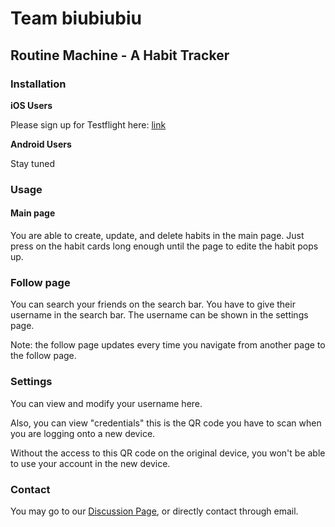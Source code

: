 # Team biubiubiu
## Routine Machine - A Habit Tracker

### Installation

**iOS Users**

Please sign up for Testflight here: [link](https://docs.google.com/spreadsheets/d/1-zMhZL8w55OIFNBshqhSUi14C8_j25JvNkyCMzsdyfI/edit?usp=sharing)

**Android Users**

Stay tuned

### Usage
#### Main page
You are able to create, update, and delete habits in the main page. Just press on the habit cards long enough until the page to edite the habit pops up. 

### Follow page 
You can search your friends on the search bar. You have to give their username in the search bar. The username can be shown in the settings page. 

Note: the follow page updates every time you navigate from another page to the follow page.

### Settings 
You can view and modify your username here. 

Also, you can view "credentials" this is the QR code you have to scan when you are logging onto a new device. 

Without the access to this QR code on the original device, you won't be able to use your account in the new device. 

### Contact
You may go to our [Discussion Page](https://github.com/cs188-software-design-security-w20/routine-machine/issues/144), or directly contact through email.
